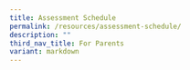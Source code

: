 ```yaml
---
title: Assessment Schedule
permalink: /resources/assessment-schedule/
description: ""
third_nav_title: For Parents
variant: markdown
---
```

